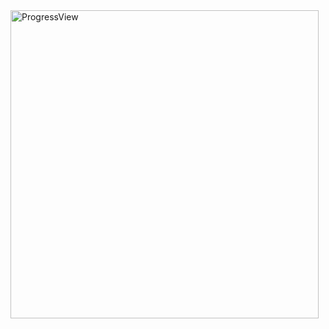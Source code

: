 <img width="493" alt="ProgressView" src="https://github.com/user-attachments/assets/d6656b08-62bd-4f01-a99a-ecc01be1a474">
